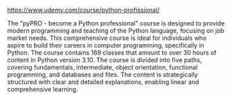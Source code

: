 https://www.udemy.com/course/python-profissional/

The "pyPRO - become a Python professional" course is designed to provide modern programming and teaching of the Python language, focusing on job market needs. This comprehensive course is ideal for individuals who aspire to build their careers in computer programming, specifically in Python. The course contains 169 classes that amount to over 30 hours of content in Python version 3.10. The course is divided into five paths, covering fundamentals, intermediate, object orientation, functional programming, and databases and files. The content is strategically structured with clear and detailed explanations, enabling linear and comprehensive learning.